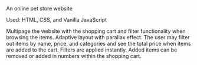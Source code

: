 An online pet store website

Used: HTML, CSS, and Vanilla JavaScript

Multipage the website with the shopping cart and filter functionality when browsing the items. Adaptive layout with parallax effect. The user may filter out items by name, price, and categories and see the total price when items are added to the cart. Filters are applied instantly. Added items can be removed or added in numbers within the shopping cart. 
